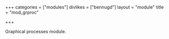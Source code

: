 +++
categories = ["modules"]
divlikes = ["bennugd"]
layout = "module"
title = "mod_grproc"

+++

Graphical processes module.
